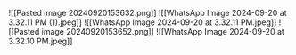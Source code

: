 ![[Pasted image 20240920153632.png]]
![[WhatsApp Image 2024-09-20 at 3.32.11 PM (1).jpeg]]
![[WhatsApp Image 2024-09-20 at 3.32.11 PM.jpeg]]
![[Pasted image 20240920153652.png]]
![[WhatsApp Image 2024-09-20 at 3.32.10 PM.jpeg]]